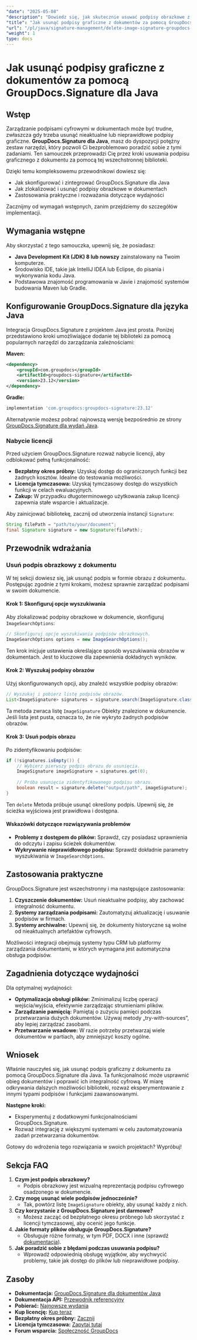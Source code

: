 ```yaml
---
"date": "2025-05-08"
"description": "Dowiedz się, jak skutecznie usuwać podpisy obrazkowe z dokumentów przy użyciu GroupDocs.Signature dla Java, korzystając z tego przewodnika krok po kroku."
"title": "Jak usunąć podpisy graficzne z dokumentów za pomocą GroupDocs.Signature dla Java"
"url": "/pl/java/signature-management/delete-image-signature-groupdocs-java/"
"weight": 1
type: docs
---
```

# Jak usunąć podpisy graficzne z dokumentów za pomocą GroupDocs.Signature dla Java

## Wstęp

Zarządzanie podpisami cyfrowymi w dokumentach może być trudne, zwłaszcza gdy trzeba usunąć nieaktualne lub nieprawidłowe podpisy graficzne. **GroupDocs.Signature dla Java**, masz do dyspozycji potężny zestaw narzędzi, który pozwoli Ci bezproblemowo poradzić sobie z tymi zadaniami. Ten samouczek przeprowadzi Cię przez kroki usuwania podpisu graficznego z dokumentu za pomocą tej wszechstronnej biblioteki.

Dzięki temu kompleksowemu przewodnikowi dowiesz się:
- Jak skonfigurować i zintegrować GroupDocs.Signature dla Java
- Jak zlokalizować i usunąć podpisy obrazkowe w dokumentach
- Zastosowania praktyczne i rozważania dotyczące wydajności

Zacznijmy od wymagań wstępnych, zanim przejdziemy do szczegółów implementacji.

## Wymagania wstępne

Aby skorzystać z tego samouczka, upewnij się, że posiadasz:
- **Java Development Kit (JDK) 8 lub nowszy** zainstalowany na Twoim komputerze.
- Środowisko IDE, takie jak IntelliJ IDEA lub Eclipse, do pisania i wykonywania kodu Java.
- Podstawowa znajomość programowania w Javie i znajomość systemów budowania Maven lub Gradle.

## Konfigurowanie GroupDocs.Signature dla języka Java

Integracja GroupDocs.Signature z projektem Java jest prosta. Poniżej przedstawiono kroki umożliwiające dodanie tej biblioteki za pomocą popularnych narzędzi do zarządzania zależnościami:

**Maven:**
```xml
<dependency>
    <groupId>com.groupdocs</groupId>
    <artifactId>groupdocs-signature</artifactId>
    <version>23.12</version>
</dependency>
```

**Gradle:**
```gradle
implementation 'com.groupdocs:groupdocs-signature:23.12'
```

Alternatywnie możesz pobrać najnowszą wersję bezpośrednio ze strony [GroupDocs.Signature dla wydań Java](https://releases.groupdocs.com/signature/java/).

### Nabycie licencji

Przed użyciem GroupDocs.Signature rozważ nabycie licencji, aby odblokować pełną funkcjonalność:
- **Bezpłatny okres próbny:** Uzyskaj dostęp do ograniczonych funkcji bez żadnych kosztów. Idealne do testowania możliwości.
- **Licencja tymczasowa:** Uzyskaj tymczasowy dostęp do wszystkich funkcji w celach ewaluacyjnych.
- **Zakup:** W przypadku długoterminowego użytkowania zakup licencji zapewnia stałe wsparcie i aktualizacje.

Aby zainicjować bibliotekę, zacznij od utworzenia instancji `Signature`:
```java
String filePath = "path/to/your/document";
final Signature signature = new Signature(filePath);
```

## Przewodnik wdrażania

### Usuń podpis obrazkowy z dokumentu

W tej sekcji dowiesz się, jak usunąć podpis w formie obrazu z dokumentu. Postępując zgodnie z tymi krokami, możesz sprawnie zarządzać podpisami w swoim dokumencie.

#### Krok 1: Skonfiguruj opcje wyszukiwania

Aby zlokalizować podpisy obrazkowe w dokumencie, skonfiguruj `ImageSearchOptions`:
```java
// Skonfiguruj opcje wyszukiwania podpisów obrazkowych.
ImageSearchOptions options = new ImageSearchOptions();
```
Ten krok inicjuje ustawienia określające sposób wyszukiwania obrazów w dokumentach. Jest to kluczowe dla zapewnienia dokładnych wyników.

#### Krok 2: Wyszukaj podpisy obrazów

Użyj skonfigurowanych opcji, aby znaleźć wszystkie podpisy obrazów:
```java
// Wyszukaj i pobierz listę podpisów obrazów.
List<ImageSignature> signatures = signature.search(ImageSignature.class, options);
```
Ta metoda zwraca listę `ImageSignature` Obiekty znalezione w dokumencie. Jeśli lista jest pusta, oznacza to, że nie wykryto żadnych podpisów obrazów.

#### Krok 3: Usuń podpis obrazu

Po zidentyfikowaniu podpisów:
```java
if (!signatures.isEmpty()) {
    // Wybierz pierwszy podpis obrazu do usunięcia.
    ImageSignature imageSignature = signatures.get(0);
    
    // Próba usunięcia zidentyfikowanego podpisu obrazu.
    boolean result = signature.delete("output/path", imageSignature);
}
```
Ten `delete` Metoda próbuje usunąć określony podpis. Upewnij się, że ścieżka wyjściowa jest prawidłowa i dostępna.

#### Wskazówki dotyczące rozwiązywania problemów
- **Problemy z dostępem do plików:** Sprawdź, czy posiadasz uprawnienia do odczytu i zapisu ścieżek dokumentów.
- **Wykrywanie nieprawidłowego podpisu:** Sprawdź dokładnie parametry wyszukiwania w `ImageSearchOptions`.

## Zastosowania praktyczne

GroupDocs.Signature jest wszechstronny i ma następujące zastosowania:
1. **Czyszczenie dokumentów:** Usuń nieaktualne podpisy, aby zachować integralność dokumentu.
2. **Systemy zarządzania podpisami:** Zautomatyzuj aktualizację i usuwanie podpisów w firmach.
3. **Systemy archiwalne:** Upewnij się, że dokumenty historyczne są wolne od nieaktualnych artefaktów cyfrowych.

Możliwości integracji obejmują systemy typu CRM lub platformy zarządzania dokumentami, w których wymagana jest automatyczna obsługa podpisów.

## Zagadnienia dotyczące wydajności

Dla optymalnej wydajności:
- **Optymalizacja obsługi plików:** Zminimalizuj liczbę operacji wejścia/wyjścia, efektywnie zarządzając strumieniami plików.
- **Zarządzanie pamięcią:** Pamiętaj o zużyciu pamięci podczas przetwarzania dużych dokumentów. Używaj metody „try-with-sources”, aby lepiej zarządzać zasobami.
- **Przetwarzanie wsadowe:** W razie potrzeby przetwarzaj wiele dokumentów w partiach, aby zmniejszyć koszty ogólne.

## Wniosek

Właśnie nauczyłeś się, jak usunąć podpis graficzny z dokumentu za pomocą GroupDocs.Signature dla Java. Ta funkcjonalność może usprawnić obieg dokumentów i poprawić ich integralność cyfrową. W miarę odkrywania dalszych możliwości biblioteki, rozważ eksperymentowanie z innymi typami podpisów i funkcjami zaawansowanymi.

**Następne kroki:**
- Eksperymentuj z dodatkowymi funkcjonalnościami GroupDocs.Signature.
- Rozważ integrację z większymi systemami w celu zautomatyzowania zadań przetwarzania dokumentów.

Gotowy do wdrożenia tego rozwiązania w swoich projektach? Wypróbuj!

## Sekcja FAQ

1. **Czym jest podpis obrazkowy?**
   - Podpis obrazkowy jest wizualną reprezentacją podpisu cyfrowego osadzonego w dokumencie.
2. **Czy mogę usunąć wiele podpisów jednocześnie?**
   - Tak, powtórz listę `ImageSignature` obiekty, aby usunąć każdy z nich.
3. **Czy korzystanie z GroupDocs.Signature jest darmowe?**
   - Możesz zacząć od bezpłatnego okresu próbnego lub skorzystać z licencji tymczasowej, aby ocenić jego funkcje.
4. **Jakie formaty plików obsługuje GroupDocs.Signature?**
   - Obsługuje różne formaty, w tym PDF, DOCX i inne (sprawdź [dokumentacja](https://docs.groupdocs.com/signature/java/)).
5. **Jak poradzić sobie z błędami podczas usuwania podpisu?**
   - Wprowadź odpowiednią obsługę wyjątków, aby wychwycić problemy, takie jak dostęp do plików lub nieprawidłowe podpisy.

## Zasoby
- **Dokumentacja:** [GroupDocs.Signature dla dokumentów Java](https://docs.groupdocs.com/signature/java/)
- **Dokumentacja API:** [Przewodnik referencyjny](https://reference.groupdocs.com/signature/java/)
- **Pobierać:** [Najnowsze wydania](https://releases.groupdocs.com/signature/java/)
- **Kup licencję:** [Kup teraz](https://purchase.groupdocs.com/buy)
- **Bezpłatny okres próbny:** [Zacznij](https://releases.groupdocs.com/signature/java/)
- **Licencja tymczasowa:** [Zapytaj tutaj](https://purchase.groupdocs.com/temporary-license/)
- **Forum wsparcia:** [Społeczność GroupDocs](https://forum.groupdocs.com/c/signature/)